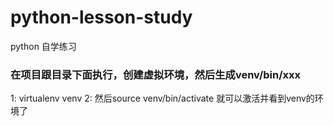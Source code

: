 # python-lesson-study
python 自学练习

### 在项目跟目录下面执行，创建虚拟环境，然后生成venv/bin/xxx
1: virtualenv venv
2: 然后source venv/bin/activate 就可以激活并看到venv的环境了
